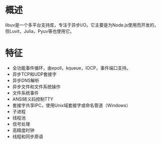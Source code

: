 # 概述
libuv是一个多平台支持库，专注于异步I/O。它主要是为Node.js使用而开发的，但Luvit，Julia，Pyuv等也使用它。

# 特征
- 全功能事件循环，由epoll，kqueue，IOCP，事件端口支持。
- 异步TCP和UDP套接字
- 异步DNS解析
- 异步文件和文件系统操作
- 文件系统事件
- ANSI转义码控制TTY
- 套接字共享IPC，使用Unix域套接字或命名管道（Windows）
- 子进程
- 线程池
- 信号处理
- 高精度时钟
- 线程和同步原语